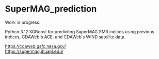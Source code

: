 # SuperMAG_prediction
Work in progress.

Python 3.12 XGBoost for predicitng SuperMAG SMR indices using previous indices, CDAWeb's ACE, and CDAWeb's WIND satellite data.

https://cdaweb.gsfc.nasa.gov/ <br>
https://supermag.jhuapl.edu/
